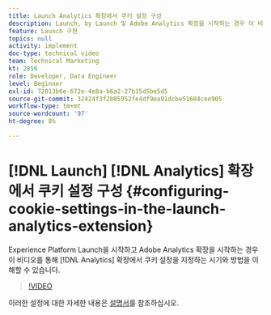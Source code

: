 ```yaml
---
title: Launch Analytics 확장에서 쿠키 설정 구성
description: Launch, by Launch 및 Adobe Analytics 확장을 시작하는 경우 이 비디오를 통해 Analytics 확장에서 쿠키 설정을 설정하는지 및 설정하는 방법을 이해할 수 있습니다.
feature: Launch 구현
topics: null
activity: implement
doc-type: technical video
team: Technical Marketing
kt: 2856
role: Developer, Data Engineer
level: Beginner
exl-id: 72013b6e-672e-4e8a-b6a2-27b35d5be5d5
source-git-commit: 32424f3f2b05952fe4df9ea91dcbe51684cee905
workflow-type: tm+mt
source-wordcount: '97'
ht-degree: 8%

---
```


# [!DNL Launch] [!DNL Analytics] 확장에서 쿠키 설정 구성 {#configuring-cookie-settings-in-the-launch-analytics-extension}

Experience Platform Launch을 시작하고 Adobe Analytics 확장을 시작하는 경우 이 비디오를 통해 [!DNL Analytics] 확장에서 쿠키 설정을 지정하는 시기와 방법을 이해할 수 있습니다.

>[!VIDEO](https://video.tv.adobe.com/v/27212/?quality=9)

이러한 설정에 대한 자세한 내용은 [설명서](https://docs.adobelaunch.com/extension-reference/web/adobe-analytics-extension#cookies)를 참조하십시오.

